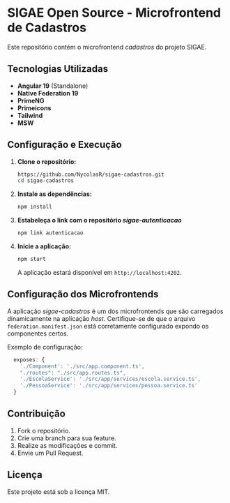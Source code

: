 # SIGAE Open Source - Microfrontend de Cadastros

Este repositório contém o microfrontend _cadastros_ do projeto SIGAE.

## Tecnologias Utilizadas

- **Angular 19** (Standalone)
- **Native Federation 19**
- **PrimeNG**
- **Primeicons**
- **Tailwind**
- **MSW**

## Configuração e Execução

1. **Clone o repositório:**
   ```sh
   https://github.com/NycolasR/sigae-cadastros.git
   cd sigae-cadastros
   ```

2. **Instale as dependências:**
   ```sh
   npm install
   ```

3. **Estabeleça o link com o repositório _sigae-autenticacao_**
   ```sh
   npm link autenticacao
   ```

4. **Inicie a aplicação:**
   ```sh
   npm start
   ```
   A aplicação estará disponível em `http://localhost:4202`.

## Configuração dos Microfrontends

A aplicação _sigae-cadastros_ é um dos microfrontends que são carregados dinamicamente na aplicação _host_. Certifique-se de que o arquivo `federation.manifest.json` está corretamente configurado expondo os componentes certos.

Exemplo de configuração:
```ts
  exposes: {
    './Component': './src/app.component.ts',
    "./routes": "./src/app.routes.ts",
    './EscolaService': './src/app/services/escola.service.ts',
    './PessoaService': './src/app/services/pessoa.service.ts'
  }
```

## Contribuição

1. Fork o repositório.
2. Crie uma branch para sua feature.
3. Realize as modificações e commit.
4. Envie um Pull Request.

## Licença

Este projeto está sob a licença MIT.

